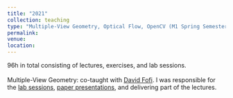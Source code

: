 ```yaml
---
title: "2021"
collection: teaching
type: "Multiple-View Geometry, Optical Flow, OpenCV (M1 Spring Semester)"
permalink: 
venue: 
location: 
---
```


96h in total consisting of lectures, exercises, and lab sessions.<br><br>
Multiple-View Geometry: co-taught with [David Fofi](http://www.davidfofi.net). I was responsible for the [lab sessions](https://coda.io/@devesh-adlakha/lab-exercises), [paper presentations](https://coda.io/@devesh-adlakha/vp-paper-presentation), and delivering part of the lectures.

